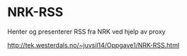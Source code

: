 # NRK-RSS
Henter og presenterer RSS fra NRK ved hjelp av proxy

http://tek.westerdals.no/~juvsil14/Oppgave1/NRK-RSS.html
